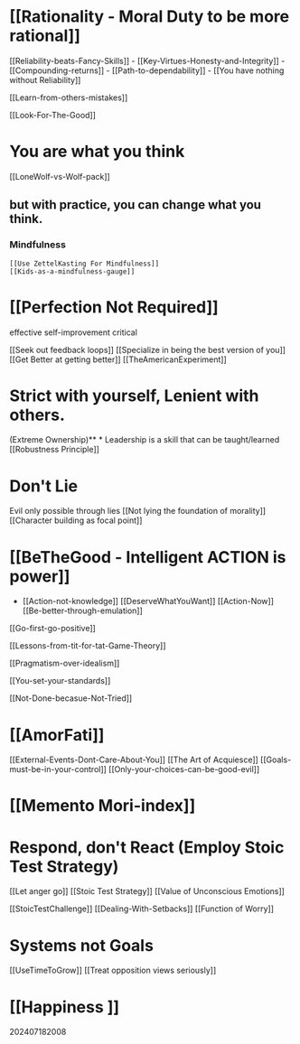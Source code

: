 # [[Rationality - Moral Duty to be more rational]]

[[Reliability-beats-Fancy-Skills]]
	- [[Key-Virtues-Honesty-and-Integrity]]
	- [[Compounding-returns]]
	- [[Path-to-dependability]]
	- [[You have nothing without Reliability]]

[[Learn-from-others-mistakes]]

[[Look-For-The-Good]]

# You are what you think

[[LoneWolf-vs-Wolf-pack]]

## but with practice, you can change what you think.

### Mindfulness
	[[Use ZettelKasting For Mindfulness]]
	[[Kids-as-a-mindfulness-gauge]]


#  [[Perfection Not Required]]
effective self-improvement critical

[[Seek out feedback loops]]
[[Specialize in being the best version of you]]
[[Get Better at getting better]]
[[TheAmericanExperiment]]

# Strict with yourself, Lenient with others.
(Extreme Ownership)**
	*  Leadership is a skill that can be taught/learned
[[Robustness Principle]]

# Don't Lie
 Evil only possible through lies
 [[Not lying the foundation of morality]]
 [[Character building as focal point]]

# [[BeTheGood - Intelligent ACTION is power]]

* [[Action-not-knowledge]]
	[[DeserveWhatYouWant]]
	[[Action-Now]]
	[[Be-better-through-emulation]]


[[Go-first-go-positive]]

[[Lessons-from-tit-for-tat-Game-Theory]]

[[Pragmatism-over-idealism]]

[[You-set-your-standards]]

[[Not-Done-becasue-Not-Tried]]


# [[AmorFati]]

[[External-Events-Dont-Care-About-You]]
[[The Art of Acquiesce]]
[[Goals-must-be-in-your-control]]
[[Only-your-choices-can-be-good-evil]]


# [[Memento Mori-index]]




# Respond, don't React (Employ Stoic Test Strategy)
[[Let anger go]]
[[Stoic Test Strategy]]
[[Value of Unconscious Emotions]]

[[StoicTestChallenge]]
[[Dealing-With-Setbacks]]
[[Function of Worry]]


# Systems not Goals
[[UseTimeToGrow]]
[[Treat opposition views seriously]]


# [[Happiness ]]



202407182008
